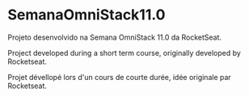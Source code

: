 # SemanaOmniStack11.0

Projeto desenvolvido na Semana OmniStack 11.0 da RocketSeat. 

Project developed during a short term course, originally developed by Rocketseat.

Projet dévellopé lors d'un cours de courte durée, idée originale par Rocketseat.

